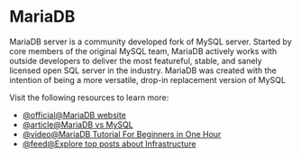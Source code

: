 # MariaDB

MariaDB server is a community developed fork of MySQL server. Started by core members of the original MySQL team, MariaDB actively works with outside developers to deliver the most featureful, stable, and sanely licensed open SQL server in the industry. MariaDB was created with the intention of being a more versatile, drop-in replacement version of MySQL

Visit the following resources to learn more:

- [@official@MariaDB website](https://mariadb.org/)
- [@article@MariaDB vs MySQL](https://www.guru99.com/mariadb-vs-mysql.html)
- [@video@MariaDB Tutorial For Beginners in One Hour](https://www.youtube.com/watch?v=_AMj02sANpI)
- [@feed@Explore top posts about Infrastructure](https://app.daily.dev/tags/infrastructure?ref=roadmapsh)
